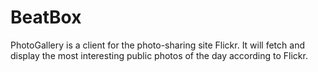 # BeatBox


PhotoGallery is a client for the photo-sharing site Flickr. It will fetch and display the most interesting public photos of the day according to Flickr.

